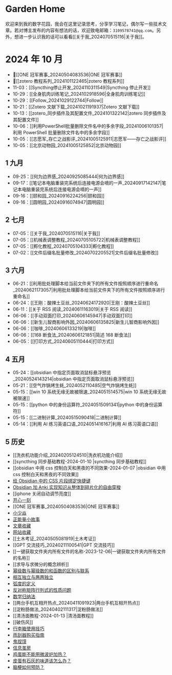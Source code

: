 # Garden Home

欢迎来到我的数字花园，我会在这里记录思考，分享学习笔记，偶尔写一些技术文章。若对博主发布的内容有想法的话，欢迎致电邮箱：`3109578741@qq.com`。另外，想进一步认识我的话可以看看[[关于我_2024070515116|关于我]]。

# 2024 年 10 月

- 📌[[ONE 冠军赛事_20240504083536|ONE 冠军赛事]] 
- 📌[[zotero 教程系列_2024101122465|zotero 教程系列]] 
- 11-03：[[Syncthing停止开发_2024110311549|Syncthing 停止开发]]
- 10-29：[[全身肌肉训练笔记_2024102918596|全身肌肉训练笔记]]
- 10-29：[[Follow_20241029122744|Follow]]
- 10-21：[[Zotero 文献下载_20241021191937|Zotero 文献下载]]
- 10-13：[[zotero_同步插件及其配置文件_2024101322142|zotero 同步插件及其配置文件]]
- 10-06：[[利用PowerShell批量删除文件名中的多余字段_20241006101357|利用 PowerShell 批量删除文件名中的多余字段]]
- 10-05：[[志愿军_存亡之战影评_20241005125911|志愿军——存亡之战影评]]
- 10-05：[[北京动物园_20241005125852|北京动物园]]

## 1 九月

- 09-25：[[何为边界感_20240925085444|何为边界感]]
- 09-17：[[笔记本电脑重装完系统后连接电源会嘀的一声_20240917142147|笔记本电脑重装完系统后连接电源会嘀的一声]]
- 09-16：[[颐和园_20240916224256|颐和园]]
- 09-16：[[圆明园_20240916074947|圆明园]]

## 2 七月

- 07-05：[[关于我_2024070515116|关于我]]
- 07-05：[[机械表调整教程_20240705105722|机械表调整教程]]
- 07-05：[[孵化教程_20240705104333|孵化教程]] 
- 07-02：[[文件后缀名批量修改_20240702205521|文件后缀名批量修改]] 

## 3 六月

- 06-21：[[利用批处理脚本给当前文件夹下的所有文件按照顺序进行重命名_20240621173057|利用批处理脚本给当前文件夹下的所有文件按照顺序进行重命名]]
- 06-24：[[王刚：酸辣土豆丝_20240624172920|王刚：酸辣土豆丝]]
- 06-11：[[关于 RSS 阅读_20240611163019|关于 RSS 阅读]]
- 06-06：[[手动双面打印_20240606145947|手动双面打印]]
- 06-06：[[新生儿智商影响外因_20240606135825|新生儿智商影响外因]]
- 06-06：[[咖啡_20240606133219|咖啡]]
- 06-06：[[168 断食法_20240606121851|简述 168 断食法]]
- 06-05：[[打印方式_20240605110444|打印方式]]

## 4 五月

- 05-24：[[obsidian 中指定页面取消鼠标悬浮预览_20240524143214|obsidian 中指定页面取消鼠标悬浮预览]]
- 05-21：[[空气炸锅烤生蚝_2024052110485|空气炸锅烤生蚝]]
- 05-15：[[win 10 系统无缘无故被限速_2024051514575|win 10 系统无缘无故被限速]]
- 05-15：[[python 中的身份运算符_20240515091341|python 中的身份运算符]]
- 05-15：[[二进制计算_20240515090418|二进制计算]]
- 05-14：[[利用 AI 练习英语口语_2024051416167|利用 AI 练习英语口语]]

## 5 历史

- [[洗衣机功能介绍_20240205124510|洗衣机功能介绍]]
- [[syncthing 同步基础教程-2024-01-10 |syncthing 同步基础教程]]
- [[obsidian 中用 css 控制白天和黑夜的不同效果-2024-01-07 |obsidian 中用 css 控制白天和黑夜的不同效果]]
- [给 Obsidian 中的 CSS 片段绑定快捷键](%E7%BB%99%20Obsidian%20%E4%B8%AD%E7%9A%84%20CSS%20%E7%89%87%E6%AE%B5%E7%BB%91%E5%AE%9A%E5%BF%AB%E6%8D%B7%E9%94%AE.md)
- [Obsidian 加 Anki 实现知识从整体到碎片化的自由穿梭](Obsidian%20%E5%8A%A0%20Anki%20%E5%AE%9E%E7%8E%B0%E7%9F%A5%E8%AF%86%E4%BB%8E%E6%95%B4%E4%BD%93%E5%88%B0%E7%A2%8E%E7%89%87%E5%8C%96%E7%9A%84%E8%87%AA%E7%94%B1%E7%A9%BF%E6%A2%AD.md)
- [[iphone 关闭自动调节亮度]]
- [开心一刻](开心一刻.md) 
- [[ONE 冠军赛事_20240504083536|ONE 冠军赛事]]
- [小少焱](%E5%B0%8F%E5%B0%91%E7%84%B1.md) 
- [正能量小故事](正能量小故事.md) 
- [文章收藏](文章收藏.md) 
- [网站收藏](网站收藏.md) 
- [[土木考证_20240505081919|土木考证]]
- [[GPT 交流技巧_20240211100541|GPT 交流技巧]]
- [[一键获取文件夹内所有文件的名称-2023-12-06|一键获取文件夹内所有文件的名称]]
- [[求导与求微分的概念辨析]]
- [幂级数与幂级数的和函数的区别与联系](幂级数与幂级数的和函数的区别与联系.md)
- [相互独立与两两独立](%E7%9B%B8%E4%BA%92%E7%8B%AC%E7%AB%8B%E4%B8%8E%E4%B8%A4%E4%B8%A4%E7%8B%AC%E7%AB%8B.md)
- [弧度的定义](%E5%BC%A7%E5%BA%A6%E7%9A%84%E5%AE%9A%E4%B9%89.md)
- [反对称矩阵行列式的性质问题](%E5%8F%8D%E5%AF%B9%E7%A7%B0%E7%9F%A9%E9%98%B5%E8%A1%8C%E5%88%97%E5%BC%8F%E7%9A%84%E6%80%A7%E8%B4%A8%E9%97%AE%E9%A2%98.md)
- [数学归纳法](%E6%95%B0%E5%AD%A6%E5%BD%92%E7%BA%B3%E6%B3%95.md)
- [[两台手机互相开热点_20240411091923|两台手机互相开热点]]
- [[淀粉肠做法_20240402111317|淀粉肠做法]] 
- [[清汤面教程-2024-01-13 |清汤面教程]] 
- [[破伤风]] 
- [行李箱使用技巧](%E8%A1%8C%E6%9D%8E%E7%AE%B1%E4%BD%BF%E7%94%A8%E6%8A%80%E5%B7%A7.md) 
- [雨刮器购买指南](%E9%9B%A8%E5%88%AE%E5%99%A8%E8%B4%AD%E4%B9%B0%E6%8C%87%E5%8D%97.md) 
- [鬼捏馍](%E9%AC%BC%E6%8D%8F%E9%A6%8D.md) 
- [信息茧房](%E4%BF%A1%E6%81%AF%E8%8C%A7%E6%88%BF.md) 
- [鸡蛋能不能用微波炉加热？](%E9%B8%A1%E8%9B%8B%E8%83%BD%E4%B8%8D%E8%83%BD%E7%94%A8%E5%BE%AE%E6%B3%A2%E7%82%89%E5%8A%A0%E7%83%AD%EF%BC%9F.md) 
- [皮蛋有石灰的味道该怎么办？](%E7%9A%AE%E8%9B%8B%E6%9C%89%E7%9F%B3%E7%81%B0%E7%9A%84%E5%91%B3%E9%81%93%E8%AF%A5%E6%80%8E%E4%B9%88%E5%8A%9E%EF%BC%9F.md) 
- [脑梗如何预防？](%E8%84%91%E6%A2%97%E5%A6%82%E4%BD%95%E9%A2%84%E9%98%B2%EF%BC%9F.md) 